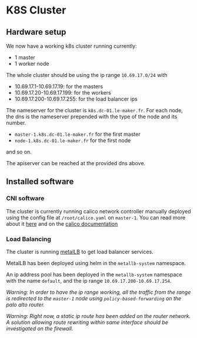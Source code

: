# K8S Cluster

## Hardware setup

We now have a working k8s cluster running currently:
- 1 master
- 1 worker node

The whole cluster should be using the ip range
`10.69.17.0/24`
with
- 10.69.17.1-10.69.17.19: for the masters
- 10.69.17.20-10.69.17.199: for the workers
- 10.69.17.200-10.69.17.255: for the load balancer ips

The nameserver for the cluster is `k8s.dc-01.le-maker.fr`.
For each node, the dns is the nameserver prepended with the type
of the node and its number.
- `master-1.k8s.dc-01.le-maker.fr` for the first master
- `node-1.k8s.dc-01.le-maker.fr` for the first node

and so on.

The apiserver can be reached at the provided dns above.

## Installed software

### CNI software 

The cluster is currently running calico network controller
manually deployed using the config file at `/root/calico.yaml` on
`master-1`.
You can read more about it [here](https://www.golinuxcloud.com/calico-kubernetes/)
and on the [calico documentation](https://docs.tigera.io/calico/latest/about/)

### Load Balancing

The cluster is running [metalLB](https://metallb.universe.tf/) to get load
balancer services.

MetalLB has been deployed using helm in the `metallb-system` namespace.

An ip address pool has been deployed in the `metallb-system` namespace with
the name `default`, and the ip range `10.69.17.200-10.69.17.254`.

*Warning: In order to have the ip range working, all the traffic from
the range is redirected to the `master-1` node using `policy-based-forwarding`
on the palo alto router.*

*Warning: Right now, a static ip route has been added on the router network.
A solution allowing route rewriting within same interface should be
investigated on the firewall.*
